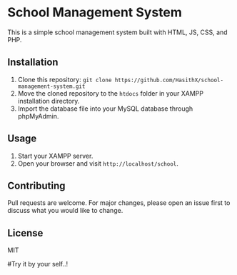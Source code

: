 # School Management System

This is a simple school management system built with HTML, JS, CSS, and PHP.

## Installation

1. Clone this repository: `git clone https://github.com/HasithX/school-management-system.git`
2. Move the cloned repository to the `htdocs` folder in your XAMPP installation directory.
3. Import the database file into your MySQL database through phpMyAdmin.

## Usage

1. Start your XAMPP server.
2. Open your browser and visit `http://localhost/school`.

## Contributing

Pull requests are welcome. For major changes, please open an issue first to discuss what you would like to change.

## License

MIT


#Try it by your self..!
